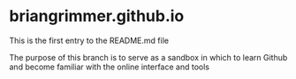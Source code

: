 # briangrimmer.github.io
This is the first entry to the README.md file

The purpose of this branch is to serve as a sandbox in which to learn Github and become familiar with the online interface and tools
